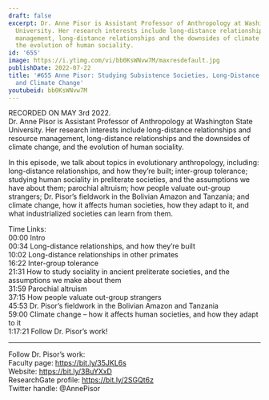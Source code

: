 ```yaml
---
draft: false
excerpt: Dr. Anne Pisor is Assistant Professor of Anthropology at Washington State
  University. Her research interests include long-distance relationships and resource
  management, long-distance relationships and the downsides of climate change, and
  the evolution of human sociality.
id: '655'
image: https://i.ytimg.com/vi/bb0KsWNvw7M/maxresdefault.jpg
publishDate: 2022-07-22
title: '#655 Anne Pisor: Studying Subsistence Societies, Long-Distance Relationships,
  and Climate Change'
youtubeid: bb0KsWNvw7M
---
```

RECORDED ON MAY 3rd 2022.  
Dr. Anne Pisor is Assistant Professor of Anthropology at Washington State University. Her research interests include long-distance relationships and resource management, long-distance relationships and the downsides of climate change, and the evolution of human sociality.

In this episode, we talk about topics in evolutionary anthropology, including: long-distance relationships, and how they’re built; inter-group tolerance; studying human sociality in preliterate societies, and the assumptions we have about them; parochial altruism; how people valuate out-group strangers; Dr. Pisor’s fieldwork in the Bolivian Amazon and Tanzania; and climate change, how it affects human societies, how they adapt to it, and what industrialized societies can learn from them.

Time Links:  
00:00 Intro  
00:34  Long-distance relationships, and how they’re built  
10:02  Long-distance relationships in other primates  
16:22  Inter-group tolerance  
21:31  How to study sociality in ancient preliterate societies, and the assumptions we make about them  
31:59  Parochial altruism  
37:15  How people valuate out-group strangers  
45:53  Dr. Pisor’s fieldwork in the Bolivian Amazon and Tanzania  
59:00  Climate change – how it affects human societies, and how they adapt to it  
1:17:21  Follow Dr. Pisor’s work!

---

Follow Dr. Pisor’s work:  
Faculty page: https://bit.ly/35JKL6s  
Website: https://bit.ly/3BuYXxD  
ResearchGate profile: https://bit.ly/2SGQt6z  
Twitter handle: @AnnePisor
